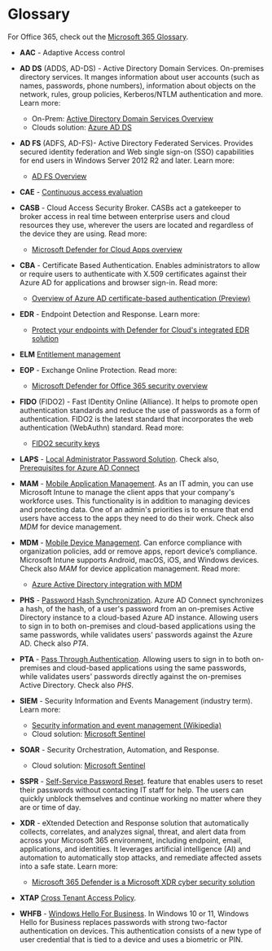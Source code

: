 # Glossary

For Office 365, check out the [Microsoft 365 Glossary](https://docs.microsoft.com/microsoft-365/community/glossary).

- **AAC** - Adaptive Access control

- **AD DS** (ADDS, AD-DS) - Active Directory Domain Services. On-premises directory services. It manges information about user accounts (such as names, passwords, phone numbers), information about objects on the network, rules, group policies, Kerberos/NTLM authentication and more.  Learn more:
  - On-Prem: [Active Directory Domain Services Overview](https://docs.microsoft.com/windows-server/identity/ad-ds/get-started/virtual-dc/active-directory-domain-services-overview)
  - Clouds solution: [Azure AD DS](https://docs.microsoft.com/azure/active-directory-domain-services/overview)

- **AD FS** (ADFS, AD-FS)- Active Directory Federated Services. Provides secured identity federation and Web single sign-on (SSO) capabilities for end users in Windows Server 2012 R2 and later. Learn more:
  - [AD FS Overview](https://docs.microsoft.com/windows-server/identity/ad-fs/ad-fs-overview)

- **CAE** - [Continuous access evaluation](https://docs.microsoft.com/azure/active-directory/conditional-access/concept-continuous-access-evaluation)

- **CASB** - Cloud Access Security Broker. CASBs act a gatekeeper to broker access in real time between enterprise users and cloud resources they use, wherever the users are located and regardless of the device they are using. Read more:
  - [Microsoft Defender for Cloud Apps overview](https://docs.microsoft.com/defender-cloud-apps/what-is-defender-for-cloud-apps#what-is-a-casb)

- **CBA** - Certificate Based Authentication. Enables administrators to allow or require users to authenticate with X.509 certificates against their Azure AD for applications and browser sign-in. Read more:
  - [Overview of Azure AD certificate-based authentication (Preview)](https://docs.microsoft.com/azure/active-directory/authentication/concept-certificate-based-authentication)

- **EDR** - Endpoint Detection and Response. Learn more:
  - [Protect your endpoints with Defender for Cloud's integrated EDR solution](https://docs.microsoft.com/azure/defender-for-cloud/integration-defender-for-endpoint)

- **ELM** [Entitlement management](./governance.md)

- **EOP** - Exchange Online Protection. Read more:
  - [Microsoft Defender for Office 365 security overview](https://docs.microsoft.com/mem/intune/enrollment/device-enrollment)

- **FIDO** (FIDO2)  - Fast IDentity Online (Alliance). It helps to promote open authentication standards and reduce the use of passwords as a form of authentication. FIDO2 is the latest standard that incorporates the web authentication (WebAuthn) standard. Read more:
  - [FIDO2 security keys](https://docs.microsoft.com/azure/active-directory/authentication/concept-authentication-passwordless#fido2-security-keys)

- **LAPS** - [Local Administrator Password Solution](https://support.microsoft.com/topic/microsoft-security-advisory-local-administrator-password-solution-laps-now-available-may-1-2015-404369c3-ea1e-80ff-1e14-5caafb832f53). Check also, [Prerequisites for Azure AD Connect](https://docs.microsoft.com/azure/active-directory/hybrid/how-to-connect-install-prerequisites)

- **MAM** - [Mobile Application Management](https://docs.microsoft.com/mem/intune/apps/app-management). As an IT admin, you can use Microsoft Intune to manage the client apps that your company's workforce uses. This functionality is in addition to managing devices and protecting data. One of an admin's priorities is to ensure that end users have access to the apps they need to do their work. Check also _MDM_ for device management.

- **MDM** - [Mobile Device Management](https://docs.microsoft.com/windows/client-management/mdm/mdm-overview). Can enforce compliance with organization policies, add or remove apps, report device’s compliance. Microsoft Intune supports Android, macOS, iOS, and Windows devices. Check also _MAM_ for device application management. Read more:
  - [Azure Active Directory integration with MDM](https://docs.microsoft.com/windows/client-management/mdm/azure-active-directory-integration-with-mdm) 

- **PHS** - [Password Hash Synchronization](https://docs.microsoft.com/azure/active-directory/hybrid/whatis-phs). Azure AD Connect synchronizes a hash, of the hash, of a user's password from an on-premises Active Directory instance to a cloud-based Azure AD instance. Allowing users to sign in to both on-premises and cloud-based applications using the same passwords, while validates users' passwords against the  Azure AD. Check also _PTA_.

- **PTA** - [Pass Through Authentication](https://docs.microsoft.com/azure/active-directory/hybrid/how-to-connect-pta). Allowing users to sign in to both on-premises and cloud-based applications using the same passwords, while validates users' passwords directly against the on-premises Active Directory. Check also _PHS_.

- **SIEM** - Security Information and Events Management (industry term). Learn more:
  - [Security information and event management (Wikipedia)](https://en.wikipedia.org/wiki/Security_information_and_event_management)
  - Cloud solution: [Microsoft Sentinel](https://docs.microsoft.com/azure/sentinel/overview)

- **SOAR** - Security Orchestration, Automation, and Response. 
  - Cloud solution: [Microsoft Sentinel](https://docs.microsoft.com/azure/sentinel/overview)

- **SSPR** - [Self-Service Password Reset](https://docs.microsoft.com/azure/active-directory/authentication/howto-sspr-deployment). feature that enables users to reset their passwords without contacting IT staff for help. The users can quickly unblock themselves and continue working no matter where they are or time of day. 

- **XDR** - eXtended Detection and Response solution that automatically collects, correlates, and analyzes signal, threat, and alert data from across your Microsoft 365 environment, including endpoint, email, applications, and identities. It leverages artificial intelligence (AI) and automation to automatically stop attacks, and remediate affected assets into a safe state. Learn more:
    
  - [Microsoft 365 Defender is a Microsoft XDR cyber security solution](https://docs.microsoft.com/microsoft-365/security/defender/eval-overview#microsoft-365-defender-is-a-microsoft-xdr-cyber-security-solution)

- **XTAP** [Cross Tenant Access Policy](https://docs.microsoft.com/azure/active-directory/external-identities/cross-tenant-access-settings-b2b-collaboration).

- **WHFB** - [Windows Hello For Business](https://docs.microsoft.com/windows/security/identity-protection/hello-for-business/hello-overview). In Windows 10 or 11, Windows Hello for Business replaces passwords with strong two-factor authentication on devices. This authentication consists of a new type of user credential that is tied to a device and uses a biometric or PIN. 


